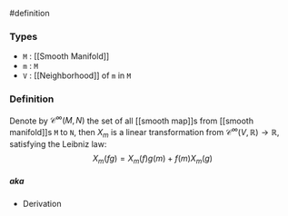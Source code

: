 #definition
### Types
- `M` : [[Smooth Manifold]] 
- `m` : `M`
- `V` : [[Neighborhood]] of `m` in `M`
### Definition
Denote by $\mathcal{C}^\infty(M, N)$ the set of all [[smooth map]]s from [[smooth manifold]]s `M` to `N`, then $X_{m}$ is a linear transformation from $\mathcal{C}^\infty \left( V, \mathbb{R} \right) \to \mathbb{R}$, satisfying the Leibniz law:
$$
X_m(fg)=X_m(f)g(m)+f(m)X_m(g)
$$
##### aka
- Derivation
